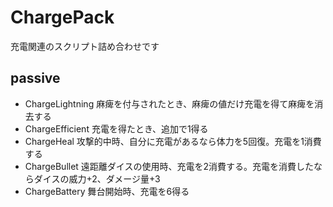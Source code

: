 # ChargePack
充電関連のスクリプト詰め合わせです

## passive
- ChargeLightning
    麻痺を付与されたとき、麻痺の値だけ充電を得て麻痺を消去する
- ChargeEfficient
    充電を得たとき、追加で1得る
- ChargeHeal
    攻撃的中時、自分に充電があるなら体力を5回復。充電を1消費する
- ChargeBullet
    遠距離ダイスの使用時、充電を2消費する。充電を消費したならダイスの威力+2、ダメージ量+3
- ChargeBattery
    舞台開始時、充電を6得る
